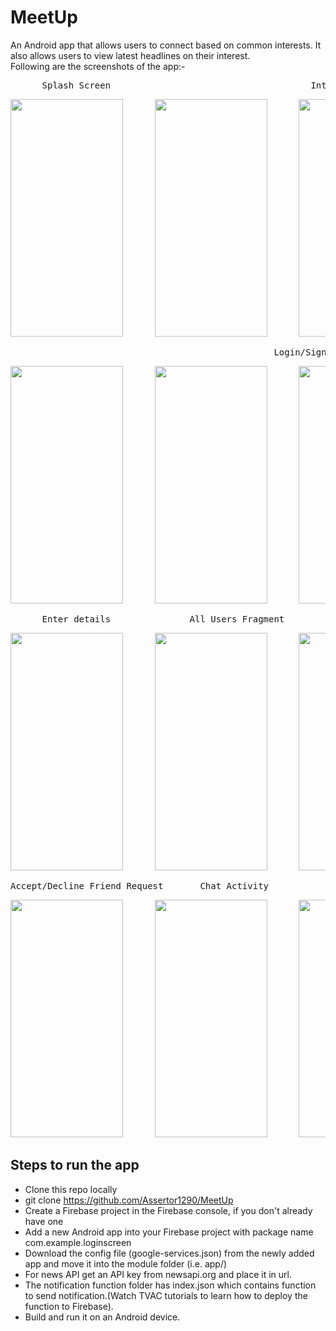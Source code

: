 # MeetUp  
  
An Android app that allows users to connect based on common interests. It also allows users to view latest headlines on their interest.  
Following are the screenshots of the app:-  
  
<pre>      Splash Screen                                      Introduction Screen: CardView</pre>   
<pre><img height="380" width="180" src="https://user-images.githubusercontent.com/30290570/88478427-d0cd8d80-cf65-11ea-80e1-29f2ab92ff13.jpg"/>      <img height="380" width="180" src="https://user-images.githubusercontent.com/30290570/88478529-c19b0f80-cf66-11ea-8645-e9b6b3272bd1.jpg"/>      <img height="380" width="180" src="https://user-images.githubusercontent.com/30290570/88478535-da0b2a00-cf66-11ea-8d0b-b9ed987dd9c6.jpg"/>      <img height="380" width="180" src="https://user-images.githubusercontent.com/30290570/88478537-dd061a80-cf66-11ea-928f-04fd818f6c36.jpg"/></pre>  
  

<pre>                                                  Login/Sign Up Phase</pre>   
<pre><img height="380" width="180" src="https://user-images.githubusercontent.com/30290570/88478566-2e160e80-cf67-11ea-93d2-6827596bfa71.jpg"/>      <img height="380" width="180" src="https://user-images.githubusercontent.com/30290570/88478568-30786880-cf67-11ea-849d-94f9feb22aef.jpg"/>      <img height="380" width="180" src="https://user-images.githubusercontent.com/30290570/88478573-38d0a380-cf67-11ea-9b00-56f3d385d817.jpg"/>      <img height="380" width="180" src="https://user-images.githubusercontent.com/30290570/88478679-e80d7a80-cf67-11ea-8c95-fe92b08d6250.jpg"/></pre>  
  
<pre>      Enter details               All Users Fragment            Navigation Drawer              Friends Fragment </pre>   
<pre><img height="380" width="180" src="https://user-images.githubusercontent.com/30290570/88478726-391d6e80-cf68-11ea-967d-57dfa4e872f1.jpg"/>      <img height="380" width="180" src="https://user-images.githubusercontent.com/30290570/88478728-433f6d00-cf68-11ea-959e-7da759161991.jpg"/>      <img height="380" width="180" src="https://user-images.githubusercontent.com/30290570/88478729-476b8a80-cf68-11ea-8497-1ce589b9f249.jpg"/>      <img height="380" width="180" src="https://user-images.githubusercontent.com/30290570/88478736-518d8900-cf68-11ea-880a-efe561f9ca71.jpg"/></pre>  
  
<pre>Accept/Decline Friend Request       Chat Activity                 News Fragment                 Notification </pre>   
<pre><img height="380" width="180" src="https://user-images.githubusercontent.com/30290570/88478863-25bed300-cf69-11ea-880e-fa3ea46f1bf3.jpg"/>      <img height="380" width="180" src="https://user-images.githubusercontent.com/30290570/88478865-2a838700-cf69-11ea-9215-eda0d0a4709e.jpg"/>      <img height="380" width="180" src="https://user-images.githubusercontent.com/30290570/88478872-34a58580-cf69-11ea-9e1c-e46978dd1b3d.jpg"/>      <img height="380" width="180" src="https://user-images.githubusercontent.com/30290570/88478876-396a3980-cf69-11ea-8ab4-2d2eb448442b.jpg"/></pre>  
  
## Steps to run the app  
* Clone this repo locally  
* git clone https://github.com/Assertor1290/MeetUp  
* Create a Firebase project in the Firebase console, if you don't already have one  
* Add a new Android app into your Firebase project with package name com.example.loginscreen  
* Download the config file (google-services.json) from the newly added app and move it into the module folder (i.e. app/)  
* For news API get an API key from newsapi.org and place it in url.  
* The notification function folder has index.json which contains function to send notification.(Watch TVAC tutorials to learn how to deploy the function to Firebase).   
* Build and run it on an Android device.  


